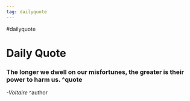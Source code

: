 ```yaml
---
tag: dailyquote
---
```


#dailyquote

# Daily Quote

### The longer we dwell on our misfortunes, the greater is their power to harm us. ^quote
*-Voltaire* ^author
